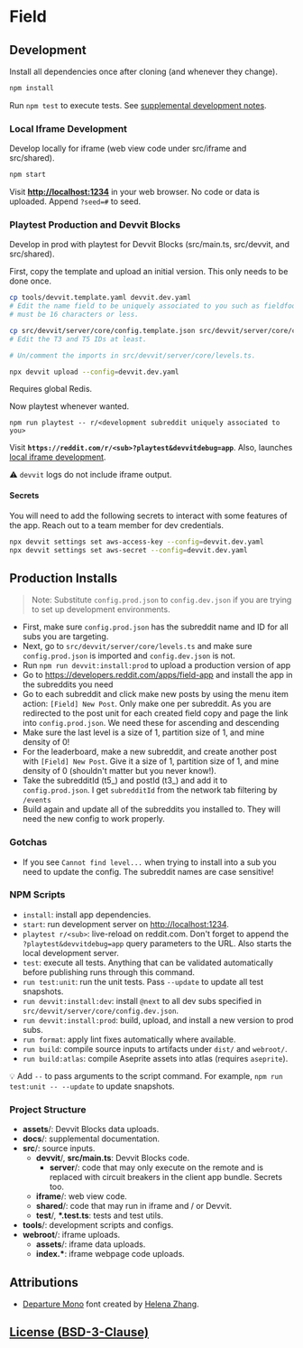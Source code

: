 # Field

## Development

Install all dependencies once after cloning (and whenever they change).

```sh
npm install
```

Run `npm test` to execute tests. See
[supplemental development notes](docs/dev.md).

### Local Iframe Development

Develop locally for iframe (web view code under src/iframe and src/shared).

```sh
npm start
```

Visit **[http://localhost:1234](http://localhost:1234)** in your web browser. No
code or data is uploaded. Append `?seed=#` to seed.

### Playtest Production and Devvit Blocks

Develop in prod with playtest for Devvit Blocks (src/main.ts, src/devvit, and
src/shared).

First, copy the template and upload an initial version. This only needs to be
done once.

```sh
cp tools/devvit.template.yaml devvit.dev.yaml
# Edit the name field to be uniquely associated to you such as fieldfoo; it
# must be 16 characters or less.

cp src/devvit/server/core/config.template.json src/devvit/server/core/config.dev.json
# Edit the T3 and T5 IDs at least.

# Un/comment the imports in src/devvit/server/core/levels.ts.

npx devvit upload --config=devvit.dev.yaml
```

Requires global Redis.

Now playtest whenever wanted.

```
npm run playtest -- r/<development subreddit uniquely associated to you>
```

Visit **`https://reddit.com/r/<sub>?playtest&devvitdebug=app`**. Also,
launches [local iframe development](#local-iframe-development).

⚠️ `devvit` logs do not include iframe output.

#### Secrets

You will need to add the following secrets to interact with some features of the
app. Reach out to a team member for dev credentials.

```sh
npx devvit settings set aws-access-key --config=devvit.dev.yaml
npx devvit settings set aws-secret --config=devvit.dev.yaml
```

## Production Installs

> Note: Substitute `config.prod.json` to `config.dev.json` if you are trying to set up development environments.

- First, make sure `config.prod.json` has the subreddit name and ID for all subs you are targeting.
- Next, go to `src/devvit/server/core/levels.ts` and make sure `config.prod.json` is imported and `config.dev.json` is not.
- Run `npm run devvit:install:prod` to upload a production version of app
- Go to https://developers.reddit.com/apps/field-app and install the app in the subreddits you need
- Go to each subreddit and click make new posts by using the menu item action: `[Field] New Post`. Only make one per subreddit. As you are redirected to the post unit for each created field copy and page the link into `config.prod.json`. We need these for ascending and descending
- Make sure the last level is a size of 1, partition size of 1, and mine density of 0!
- For the leaderboard, make a new subreddit, and create another post with `[Field] New Post`. Give it a size of 1, partition size of 1, and mine density of 0 (shouldn't matter but you never know!).
- Take the subredditId (t5_) and postId (t3_) and add it to `config.prod.json`. I get `subredditId` from the network tab filtering by `/events`
- Build again and update all of the subreddits you installed to. They will need the new config to work properly.

### Gotchas

- If you see `Cannot find level...` when trying to install into a sub you need to update the config. The subreddit names are case sensitive!

### NPM Scripts

- `install`: install app dependencies.
- `start`: run development server on
  [http://localhost:1234](http://localhost:1234).
- `playtest r/<sub>`: live-reload on reddit.com. Don't forget to append the
  `?playtest&devvitdebug=app` query parameters to the URL. Also starts the local
  development server.
- `test`: execute all tests. Anything that can be validated automatically before
  publishing runs through this command.
- `run test:unit`: run the unit tests. Pass `--update` to update all test
  snapshots.
- `run devvit:install:dev`: install `@next` to all dev subs specified in
  `src/devvit/server/core/config.dev.json`.
- `run devvit:install:prod`: build, upload, and install a new version to prod
  subs.
- `run format`: apply lint fixes automatically where available.
- `run build`: compile source inputs to artifacts under `dist/` and `webroot/`.
- `run build:atlas`: compile Aseprite assets into atlas (requires `aseprite`).

💡 Add `--` to pass arguments to the script command. For example,
`npm run test:unit -- --update` to update snapshots.

### Project Structure

- **assets**/: Devvit Blocks data uploads.
- **docs**/: supplemental documentation.
- **src**/: source inputs.
  - **devvit**/, **src/main.ts**: Devvit Blocks code.
    - **server**/: code that may only execute on the remote and is replaced with
                   circuit breakers in the client app bundle. Secrets too.
  - **iframe**/: web view code.
  - **shared**/: code that may run in iframe and / or Devvit.
  - **test**/, **\*.test.ts**: tests and test utils.
- **tools**/: development scripts and configs.
- **webroot**/: iframe uploads.
  - **assets**/: iframe data uploads.
  - **index.\***: iframe webpage code uploads.

## Attributions

- [Departure Mono](https://departuremono.com) font created by
  [Helena Zhang](https://helenazhang.com).

## [License (BSD-3-Clause)](docs/license.md)
